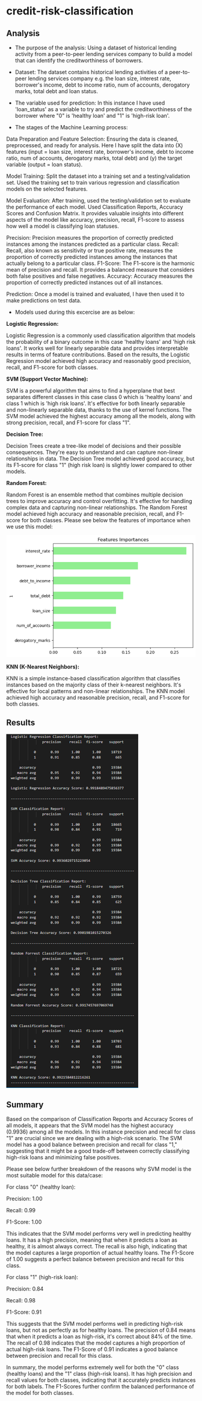 # credit-risk-classification

## Analysis

* The purpose of the analysis:
Using a dataset of historical lending activity from a peer-to-peer lending services company to build a model that can identify the creditworthiness of borrowers.

* Dataset:
The dataset contains historical lending activities of a peer-to-peer lending services company e.g. 	the loan size,	interest rate, borrower's income,	debt to income ratio,	num of accounts,	derogatory marks,	total debt and	loan status.

* The variable used for prediction:
In this instance I have used 'loan_status' as a variable to try and predict the creditworthiness of the borrower where "0" is 'healthy loan' and "1" is 'high-risk loan'.

* The stages of the Machine Learning process:

Data Preparation and Feature Selection: Ensuring the data is cleaned, preprocessed, and ready for analysis. Here I have split the data into (X) features (input = loan size,	interest rate, borrower's income,	debt to income ratio,	num of accounts,	derogatory marks,	total debt) and (y) the target variable (output = loan status).

Model Training: Split the dataset into a training set and a testing/validation set. Used the training set to train various regression and classification models on the selected features.

Model Evaluation: After training, used the testing/validation set to evaluate the performance of each model. Used Classification Reports, Accuracy Scores and Confusion Matrix. It provides valuable insights into different aspects of the model like accuracy, precision, recall, F1-score to assess how well a model is classifying loan statuses.

Precision: Precision measures the proportion of correctly predicted instances among the instances predicted as a particular class.
Recall: Recall, also known as sensitivity or true positive rate, measures the proportion of correctly predicted instances among the instances that actually belong to a particular class.
F1-Score: The F1-score is the harmonic mean of precision and recall. It provides a balanced measure that considers both false positives and false negatives.
Accuracy: Accuracy measures the proportion of correctly predicted instances out of all instances.

Prediction: Once a model is trained and evaluated, I have then used it to make predictions on test data.

* Models used during this excercise are as below:

**Logistic Regression:**

Logistic Regression is a commonly used classification algorithm that models the probability of a binary outcome in this case 'healthy loans' and 'high risk loans'. It works well for linearly separable data and provides interpretable results in terms of feature contributions. Based on the results, the Logistic Regression model achieved high accuracy and reasonably good precision, recall, and F1-score for both classes. 

**SVM (Support Vector Machine):**

SVM is a powerful algorithm that aims to find a hyperplane that best separates different classes in this case class 0 which is 'healthy loans' and class 1 which is 'high risk loans'. It's effective for both linearly separable and non-linearly separable data, thanks to the use of kernel functions. The SVM model achieved the highest accuracy among all the models, along with strong precision, recall, and F1-score for class "1".

**Decision Tree:**

Decision Trees create a tree-like model of decisions and their possible consequences. They're easy to understand and can capture non-linear relationships in data. The Decision Tree model achieved good accuracy, but its F1-score for class "1" (high risk loan) is slightly lower compared to other models. 

**Random Forest:**

Random Forest is an ensemble method that combines multiple decision trees to improve accuracy and control overfitting. It's effective for handling complex data and capturing non-linear relationships. The Random Forest model achieved high accuracy and reasonable precision, recall, and F1-score for both classes. Please see below the features of importance when we use this model:

![Alt text](image.png)

**KNN (K-Nearest Neighbors):**

KNN is a simple instance-based classification algorithm that classifies instances based on the majority class of their k-nearest neighbors.
It's effective for local patterns and non-linear relationships. The KNN model achieved high accuracy and reasonable precision, recall, and F1-score for both classes. 

## Results

![Alt text](image-1.png)


## Summary

Based on the comparison of Classification Reports and Accuracy Scores of all models, it appears that the SVM model has the highest accuracy (0.9936) among all the models. In this instance precision and recall for class "1" are crucial since we are dealing with a high-risk scenario. The SVM model has a good balance between precision and recall for class "1," suggesting that it might be a good trade-off between correctly classifying high-risk loans and minimizing false positives.

Please see below further breakdown of the reasons why SVM model is the most suitable model for this data/case:

For class "0" (healthy loan):

Precision: 1.00

Recall: 0.99

F1-Score: 1.00

This indicates that the SVM model performs very well in predicting healthy loans. It has a high precision, meaning that when it predicts a loan as healthy, it is almost always correct. The recall is also high, indicating that the model captures a large proportion of actual healthy loans. The F1-Score of 1.00 suggests a perfect balance between precision and recall for this class.

For class "1" (high-risk loan):

Precision: 0.84

Recall: 0.98

F1-Score: 0.91

This suggests that the SVM model performs well in predicting high-risk loans, but not as perfectly as for healthy loans. The precision of 0.84 means that when it predicts a loan as high-risk, it's correct about 84% of the time. The recall of 0.98 indicates that the model captures a high proportion of actual high-risk loans. The F1-Score of 0.91 indicates a good balance between precision and recall for this class.

In summary, the model performs extremely well for both the "0" class (healthy loans) and the "1" class (high-risk loans). It has high precision and recall values for both classes, indicating that it accurately predicts instances for both labels. The F1-Scores further confirm the balanced performance of the model for both classes.



